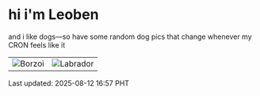 # hi i'm Leoben

and i like dogs—so have some random dog pics that change whenever my CRON feels like it

|  |  |
|--------|----------|
| ![Borzoi](https://random-dog-vercel.vercel.app/api/random-borzoi?v=1754989048) | ![Labrador](https://random-dog-vercel.vercel.app/api/random-labrador?v=1754989048) |

Last updated: 2025-08-12 16:57 PHT
